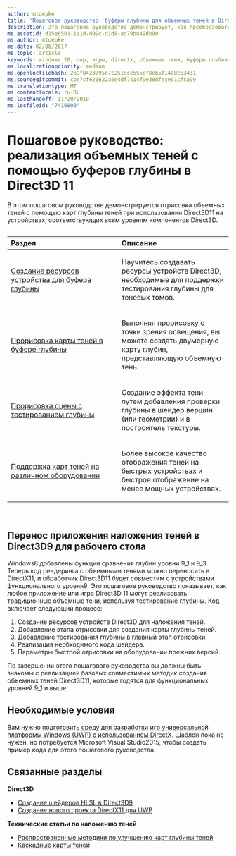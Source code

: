 ```yaml
---
author: mtoepke
title: 'Пошаговое руководство: буферы глубины для объемных теней в Direct3D 11'
description: Это пошаговое руководство демонстрирует, как преобразовать для просмотра объемные тени с помощью карт глубин теней, используя Direct3D11 на устройствах всех функциональных уровней Direct3D.
ms.assetid: d15e6501-1a1d-d99c-d1d8-ad79b849db90
ms.author: mtoepke
ms.date: 02/08/2017
ms.topic: article
keywords: windows 10, uwp, игры, directx, объемные тени, буферы глубины, directx 11
ms.localizationpriority: medium
ms.openlocfilehash: 269f8423795d7c2515ce555cf8e65f14a8c63431
ms.sourcegitcommit: cbe7cf620622a5e4df7414f9e38dfecec1cfca99
ms.translationtype: MT
ms.contentlocale: ru-RU
ms.lasthandoff: 11/20/2018
ms.locfileid: "7416800"
---
```

# <a name="walkthrough-implement-shadow-volumes-using-depth-buffers-in-direct3d-11"></a>Пошаговое руководство: реализация объемных теней с помощью буферов глубины в Direct3D 11



В этом пошаговом руководстве демонстрируется отрисовка объемных теней с помощью карт глубины теней при использовании Direct3D11 на устройствах, соответствующих всем уровням компонентов Direct3D.
## 
<table>
<colgroup>
<col width="50%" />
<col width="50%" />
</colgroup>
<thead>
<tr class="header">
<th align="left">Раздел</th>
<th align="left">Описание</th>
</tr>
</thead>
<tbody>
<tr class="odd">
<td align="left"><p><a href="create-depth-buffer-resource--view--and-sampler-state.md">Создание ресурсов устройства для буфера глубины</a></p></td>
<td align="left"><p>Научитесь создавать ресурсы устройств Direct3D, необходимые для поддержки тестирования глубины для теневых томов.</p></td>
</tr>
<tr class="even">
<td align="left"><p><a href="render-the-shadow-map-to-the-depth-buffer.md">Прорисовка карты теней в буфере глубины</a></p></td>
<td align="left"><p>Выполняя прорисовку с точки зрения освещения, вы можете создать двумерную карту глубин, представляющую объемную тень.</p></td>
</tr>
<tr class="odd">
<td align="left"><p><a href="render-the-scene-with-depth-testing.md">Прорисовка сцены с тестированием глубины</a></p></td>
<td align="left"><p>Создание эффекта тени путем добавления проверки глубины в шейдер вершин (или геометрии) и в построитель текстуры.</p></td>
</tr>
<tr class="even">
<td align="left"><p><a href="target-a-range-of-hardware.md">Поддержка карт теней на различном оборудовании</a></p></td>
<td align="left"><p>Более высокое качество отображения теней на быстрых устройствах и быстрое отображение на менее мощных устройствах.</p></td>
</tr>
</tbody>
</table>

 

## <a name="shadow-mapping-application-to-direct3d-9-desktop-porting"></a>Перенос приложения наложения теней в Direct3D9 для рабочего стола


Windows8 добавлены функции сравнения глубин уровни 9\_1 и 9\_3. Теперь код рендеринга с объемными тенями можно переносить в DirectX11, и обработчик Direct3D11 будет совместим с устройствами функционального уровня9. Это пошаговое руководство показывает, как любое приложение или игра Direct3D 11 могут реализовать традиционные объемные тени, используя тестирование глубины. Код включает следующий процесс:

1.  Создание ресурсов устройств Direct3D для наложения теней.
2.  Добавление этапа отрисовки для создания карты глубины теней.
3.  Добавление тестирования глубины в главный этап отрисовки.
4.  Реализация необходимого кода шейдера.
5.  Параметры быстрой отрисовки на оборудовании прежних версий.

По завершении этого пошагового руководства вы должны быть знакомы с реализацией базовых совместимых методик создания объемных теней Direct3D11, которые годятся для функциональных уровней 9\_1 и выше.

## <a name="prerequisites"></a>Необходимые условия


Вам нужно [подготовить среду для разработки игр универсальной платформы Windows (UWP) с использованием DirectX](prepare-your-dev-environment-for-windows-store-directx-game-development.md). Шаблон пока не нужен, но потребуется Microsoft Visual Studio2015, чтобы создать пример кода для этого пошагового руководства.

## <a name="related-topics"></a>Связанные разделы


**Direct3D**

* [Создание шейдеров HLSL в Direct3D9](https://msdn.microsoft.com/library/windows/desktop/bb944006)
* [Создание нового проекта DirectX11 для UWP](user-interface.md)

**Технические статьи по наложению теней**

* [Распространенные методики по улучшению карт глубины теней](https://msdn.microsoft.com/library/windows/desktop/ee416324)
* [Каскадные карты теней](https://msdn.microsoft.com/library/windows/desktop/ee416307)

 

 




